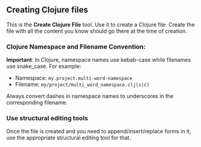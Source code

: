 ## Creating Clojure files

This is the **Create Clojure File** tool. Use it to create a Clojure file. Create the file with all the content you know should go there at the time of creation.

### Clojure Namespace and Filename Convention:

**Important**: In Clojure, namespace names use kebab-case while filenames use snake_case. For example:
- Namespace: `my.project.multi-word-namespace`
- Filename: `my/project/multi_word_namespace.clj(s|c)`

Always convert dashes in namespace names to underscores in the corresponding filename.

### Use structural editing tools

Once the file is created and you need to append/insert/replace forms in it, use the appropriate structural editing tool for that.